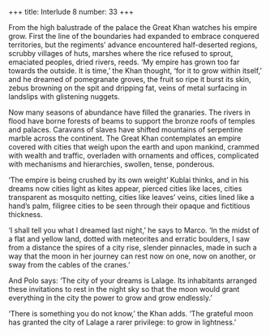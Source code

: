 +++
title: Interlude 8
number: 33
+++

From the high balustrade of the palace the Great Khan watches his empire grow. First the line of the boundaries had expanded to embrace conquered territories, but the regiments’ advance encountered half-deserted regions, scrubby villages of huts, marshes where the rice refused to sprout, emaciated peoples, dried rivers, reeds. ‘My empire has grown too far towards the outside. It is time,’ the Khan thought, ‘for it to grow within itself,’ and he dreamed of pomegranate groves, the fruit so ripe it burst its skin, zebus browning on the spit and dripping fat, veins of metal surfacing in landslips with glistening nuggets.

Now many seasons of abundance have filled the granaries. The rivers in flood have borne forests of beams to support the bronze roofs of temples and palaces. Caravans of slaves have shifted mountains of serpentine marble across the continent. The Great Khan contemplates an empire covered with cities that weigh upon the earth and upon mankind, crammed with wealth and traffic, overladen with ornaments and offices, complicated with mechanisms and hierarchies, swollen, tense, ponderous.

‘The empire is being crushed by its own weight’ Kublai thinks, and in his dreams now cities light as kites appear, pierced cities like laces, cities transparent as mosquito netting, cities like leaves’ veins, cities lined like a hand’s palm, filigree cities to be seen through their opaque and fictitious thickness.

‘I shall tell you what I dreamed last night,’ he says to Marco. ‘In the midst of a flat and yellow land, dotted with meteorites and erratic boulders, I saw from a distance the spires of a city rise, slender pinnacles, made in such a way that the moon in her journey can rest now on one, now on another, or sway from the cables of the cranes.’

And Polo says: ‘The city of your dreams is Lalage. Its inhabitants arranged these invitations to rest in the night sky so that the moon would grant everything in the city the power to grow and grow endlessly.’

‘There is something you do not know,’ the Khan adds. ‘The grateful moon has granted the city of Lalage a rarer privilege: to grow in lightness.’